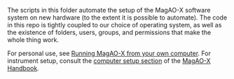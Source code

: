 The scripts in this folder automate the setup of the MagAO-X software system on new hardware (to the extent it is possible to automate). The code in this repo is tightly coupled to our choice of operating system, as well as the existence of folders, users, groups, and permissions that make the whole thing work.

For personal use, see [Running MagAO-X from your own computer](https://magao-x.org/docs/handbook/compute/remote_operation.html). For instrument setup, consult the [computer setup section](https://magao-x.org/docs/handbook/compute/computer_setup/computer_setup.html) of the [MagAO-X Handbook](https://magao-x.org/docs/handbook/).